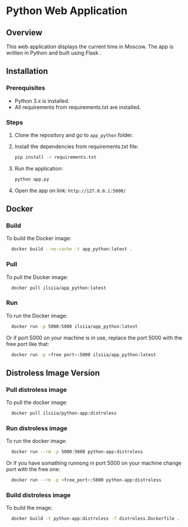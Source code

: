 # Python Web Application

## Overview

This web application displays the current time in Moscow. The app is written in Python and built using Flask .

## Installation

### Prerequisites

- Python 3.x is installed.
- All requirements from requirements.txt are installed.

### Steps

1. Clone the repository and go to `app_python` folder.
2. Install the dependencies from requirements.txt file:

   ```bash
   pip install -r requirements.txt
   ```

3. Run the application:

   ```bash
   python app.py
   ```

4. Open the app on link:
`http://127.0.0.1:5000/`
  
## Docker

### Build

To build the Docker image:

```bash
  docker build --no-cache -t app_python:latest .
```

### Pull

To pull the Docker image:

```bash
  docker pull ilsiia/app_python:latest  
```

### Run

To run the Docker image:

```bash
  docker run -p 5000:5000 ilsiia/app_python:latest
```

Or if port 5000 on your machine is in use, replace the port 5000 with the free port like that:

```bash
  docker run -p <free port>:5000 ilsiia/app_python:latest
```

## Distroless Image Version

### Pull distroless image

To pull the docker image:

```bash
  docker pull ilsiia/python-app:distroless
```

### Run distroless image

To run the docker image:

```bash
  docker run --rm -p 5000:5000 python-app:distroless
```

Or if you have somathing runnong in port 5000 on your machine change port with the free one:

```bash
  docker run --rm -p <free_port>:5000 python-app:distroless
```

### Build distroless image

To build the image:

```bash
  docker build -t python-app:distroless -f distroless.Dockerfile .
```


